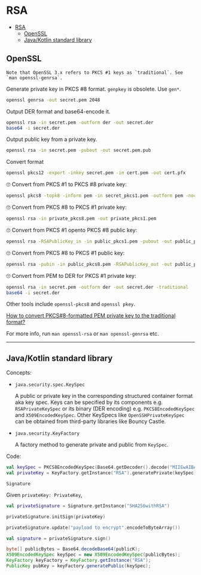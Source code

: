 # RSA

- [RSA](#rsa)
  - [OpenSSL](#openssl)
  - [Java/Kotlin standard library](#javakotlin-standard-library)

## OpenSSL

```admonish note
Note that OpenSSL 3.x refers to PKCS #1 keys as `traditional`. See `man openssl-genrsa`.
```

Generate private key in PKCS #8 format. `genpkey` is obsolete. Use `gen*`.

```bash
openssl genrsa -out secret.pem 2048
```

Output DER format and base64-encode it.

```bash
openssl rsa -in secret.pem -outform der -out secret.der
base64 -i secret.der
```

Output public key from a private key.

```bash
openssl rsa -in secret.pem -pubout -out secret.pem.pub
```

Convert format

```bash
openssl pkcs12 -export -inkey secret.pem -in cert.pem -out cert.pfx
```

🙄 Convert from PKCS #1 to PKCS #8 private key:

```bash
openssl pkcs8 -topk8 -inform pem -in secret_pkcs1.pem -outform pem -nocrypt -out secret_pkcs8.pem
```

🙄 Convert from PKCS #8 to PKCS #1 private key:

```bash
openssl rsa -in private_pkcs8.pem -out private_pkcs1.pem
```

🙄 Convert from PKCS #1 opento PKCS #8 public key:

```bash
openssl rsa -RSAPublicKey_in -in public_pkcs1.pem -pubout -out public_pkcs8.pem
```

🙄 Convert from PKCS #8 to PKCS #1 public key:

```bash
openssl rsa -pubin -in public_pkcs8.pem -RSAPublicKey_out -out public_pkcs1.pem
```

🙄 Convert from PEM to DER for PKCS #1 private key:

```bash
openssl rsa -in secret.pem -outform der -out secret.der -traditional
base64 -i secret.der
```

Other tools include `openssl-pkcs8` and `openssl pkey`.

[How to convert PKCS#8-formatted PEM private key to the traditional format?](https://stackoverflow.com/questions/2957742/how-to-convert-pkcs8-formatted-pem-private-key-to-the-traditional-format)

For more info, run `man openssl-rsa` or `man openssl-genrsa` etc.

---

## Java/Kotlin standard library

Concepts:

* `java.security.spec.KeySpec` 

    A public or private key in the corresponding structured container format aka key spec. Keys can be specified by its components e.g. `RSAPrivateKeySpec` or its binary (DER encoding) e.g. `PKCS8EncodedKeySpec` and `X509EncodedKeySpec`. Other KeySpecs like `OpenSSHPrivateKeySpec` can be obtained from third-party libraries like Bouncy Castle.

* `java.security.KeyFactory`

    A factory method to generate private and public from `KeySpec`.

Code:

```kotlin
val keySpec = PKCS8EncodedKeySpec(Base64.getDecoder().decode("MIIEwAIBADANB..."))
val privateKey = KeyFactory.getInstance("RSA").generatePrivate(keySpec)
```

`Signature`

Given `privateKey: PrivateKey`,

```kotlin
val privateSignature = Signature.getInstance("SHA256withRSA")

privateSignature.initSign(privateKey)

privateSignature.update("payload to encrypt".encodeToByteArray())

val signature = privateSignature.sign()
```

```java
byte[] publicBytes = Base64.decodeBase64(publicK);
X509EncodedKeySpec keySpec = new X509EncodedKeySpec(publicBytes);
KeyFactory keyFactory = KeyFactory.getInstance("RSA");
PublicKey pubKey = keyFactory.generatePublic(keySpec);
```
